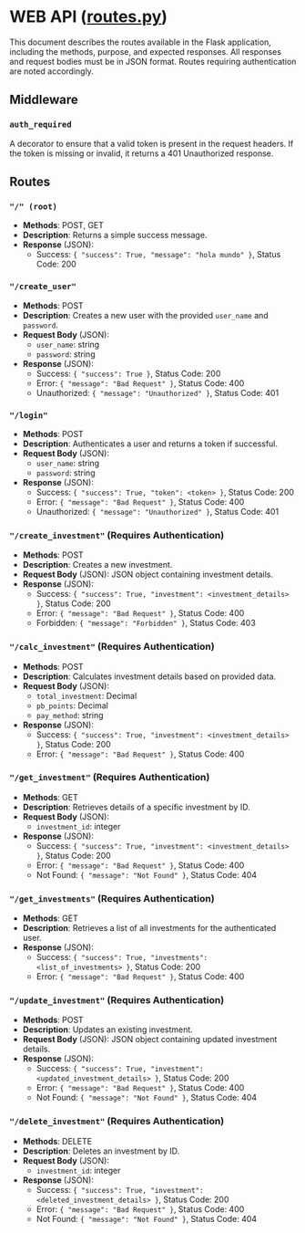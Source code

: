 # WEB API ([routes.py](./src/routes.py))

This document describes the routes available in the Flask application, including the methods, purpose, and expected responses. All responses and request bodies must be in JSON format. Routes requiring authentication are noted accordingly.

## Middleware

### `auth_required`
A decorator to ensure that a valid token is present in the request headers. If the token is missing or invalid, it returns a 401 Unauthorized response.

## Routes

### `"/" (root)`
- **Methods**: POST, GET
- **Description**: Returns a simple success message.
- **Response** (JSON):
  - Success: `{ "success": True, "message": "hola mundo" }`, Status Code: 200

### `"/create_user"`
- **Methods**: POST
- **Description**: Creates a new user with the provided `user_name` and `password`.
- **Request Body** (JSON):
  - `user_name`: string
  - `password`: string
- **Response** (JSON):
  - Success: `{ "success": True }`, Status Code: 200
  - Error: `{ "message": "Bad Request" }`, Status Code: 400
  - Unauthorized: `{ "message": "Unauthorized" }`, Status Code: 401

### `"/login"`
- **Methods**: POST
- **Description**: Authenticates a user and returns a token if successful.
- **Request Body** (JSON):
  - `user_name`: string
  - `password`: string
- **Response** (JSON):
  - Success: `{ "success": True, "token": <token> }`, Status Code: 200
  - Error: `{ "message": "Bad Request" }`, Status Code: 400
  - Unauthorized: `{ "message": "Unauthorized" }`, Status Code: 401

### `"/create_investment"` (Requires Authentication)
- **Methods**: POST
- **Description**: Creates a new investment.
- **Request Body** (JSON): JSON object containing investment details.
- **Response** (JSON):
  - Success: `{ "success": True, "investment": <investment_details> }`, Status Code: 200
  - Error: `{ "message": "Bad Request" }`, Status Code: 400
  - Forbidden: `{ "message": "Forbidden" }`, Status Code: 403

### `"/calc_investment"` (Requires Authentication)
- **Methods**: POST
- **Description**: Calculates investment details based on provided data.
- **Request Body** (JSON):
  - `total_investment`: Decimal
  - `pb_points`: Decimal
  - `pay_method`: string
- **Response** (JSON):
  - Success: `{ "success": True, "investment": <investment_details> }`, Status Code: 200
  - Error: `{ "message": "Bad Request" }`, Status Code: 400

### `"/get_investment"` (Requires Authentication)
- **Methods**: GET
- **Description**: Retrieves details of a specific investment by ID.
- **Request Body** (JSON):
  - `investment_id`: integer
- **Response** (JSON):
  - Success: `{ "success": True, "investment": <investment_details> }`, Status Code: 200
  - Error: `{ "message": "Bad Request" }`, Status Code: 400
  - Not Found: `{ "message": "Not Found" }`, Status Code: 404

### `"/get_investments"` (Requires Authentication)
- **Methods**: GET
- **Description**: Retrieves a list of all investments for the authenticated user.
- **Response** (JSON):
  - Success: `{ "success": True, "investments": <list_of_investments> }`, Status Code: 200
  - Error: `{ "message": "Bad Request" }`, Status Code: 400

### `"/update_investment"` (Requires Authentication)
- **Methods**: POST
- **Description**: Updates an existing investment.
- **Request Body** (JSON): JSON object containing updated investment details.
- **Response** (JSON):
  - Success: `{ "success": True, "investment": <updated_investment_details> }`, Status Code: 200
  - Error: `{ "message": "Bad Request" }`, Status Code: 400
  - Not Found: `{ "message": "Not Found" }`, Status Code: 404

### `"/delete_investment"` (Requires Authentication)
- **Methods**: DELETE
- **Description**: Deletes an investment by ID.
- **Request Body** (JSON):
  - `investment_id`: integer
- **Response** (JSON):
  - Success: `{ "success": True, "investment": <deleted_investment_details> }`, Status Code: 200
  - Error: `{ "message": "Bad Request" }`, Status Code: 400
  - Not Found: `{ "message": "Not Found" }`, Status Code: 404
